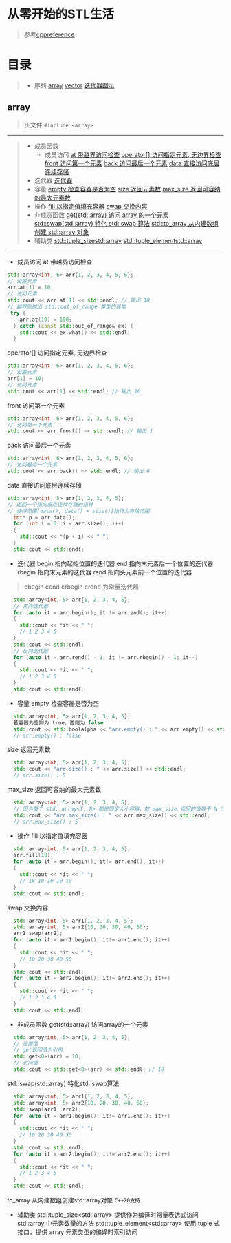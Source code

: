 # 从零开始的STL生活
> 参考[cppreference](https://zh.cppreference.com/w/%E9%A6%96%E9%A1%B5)
# 目录
> - 序列
> [array](#array)
> [vector](#vector)
> [迭代器图示](#迭代器图示)
## array
> 头文件 `#include <array>`
***
> - 成员函数
>   - 成员访问
> [at 带越界访问检查](#user-content-arr1)
> [operator[] 访问指定元素, 无边界检查](#user-content-arr2)
> [front 访问第一个元素](#user-content-arr3)
> [back 访问最后一个元素](#user-content-arr4)
> [data 直接访问底层连续存储](#user-content-arr5)
>  - 迭代器
>[迭代器](#user-content-arr6)
>   - 容量
> [empty 检查容器是否为空](#user-content-arr7)
> [size 返回元素数](#user-content-arr8)
> [max_size 返回可容纳的最大元素数](#user-content-arr9)
> - 操作
> [fill 以指定值填充容器](#user-content-arr10)
> [swap 交换内容](#user-content-arr11)
> - 非成员函数
> [get(std::array) 访问 array 的一个元素](#user-content-arr12)
> [std::swap(std::array) 特化 std::swap 算法](#user-content-arr13)
> [std::to_array 从内建数组创建 std::array 对象](#user-content-arr14)
> - 辅助类
> [std::tuple_size<std::array>](#user-content-arr15)
> [std::tuple_element<std::array>](#user-content-arr16)
***
- 成员访问
<a name="arr1"></a>
at 带越界访问检查
```c++
std::array<int, 6> arr{1, 2, 3, 4, 5, 6};
// 设置元素
arr.at(1) = 10;
// 访问元素
std::cout << arr.at(1) << std::endl; // 输出 10
// 越界则抛出 std::out_of_range 类型的异常
 try {
    arr.at(10) = 100;
  } catch (const std::out_of_range& ex) {
    std::cout << ex.what() << std::endl; 
  }
```
<a name="arr2"></a>
operator[] 访问指定元素, 无边界检查
```c++
std::array<int, 6> arr{1, 2, 3, 4, 5, 6};
// 设置元素
arr[1] = 10;
// 访问元素
std::cout << arr[1] << std::endl; // 输出 10
```

<a name="arr3"></a>
front 访问第一个元素
```c++
std::array<int, 6> arr{1, 2, 3, 4, 5, 6};
// 访问第一个元素
std::cout << arr.front() << std::endl; // 输出 1
```

<a name="arr4"></a>
back 访问最后一个元素
```c++
std::array<int, 6> arr{1, 2, 3, 4, 5, 6};
// 访问最后一个元素
std::cout << arr.back() << std::endl; // 输出 6
```

<a name="arr5"></a>
data 直接访问底层连续存储
```c++
std::array<int, 5> arr{1, 2, 3, 4, 5};
// 返回一个指向底层连续存储的指针
// 使得范围[data(), data() + size()]始终为有效范围
  int* p = arr.data();
  for (int i = 0; i < arr.size(); i++)
  {
    std::cout << *(p + i) << " ";
  }
  std::cout << std::endl;
```
- 迭代器
<a name="arr6"></a>
begin 指向起始位置的迭代器 
end 指向末元素后一个位置的迭代器
rbegin 指向末元素的迭代器
rend 指向头元素前一个位置的迭代器
> cbegin cend crbegin crend 为常量迭代器
```c++
  std::array<int, 5> arr{1, 2, 3, 4, 5};
  // 正向迭代器
  for (auto it = arr.begin(); it != arr.end(); it++)
  {
    std::cout << *it << " ";
    // 1 2 3 4 5 
  }
  std::cout << std::endl;
  // 反向迭代器
  for (auto it = arr.rend() - 1; it != arr.rbegin() - 1; it--)
  {
    std::cout << *it << " ";
    // 1 2 3 4 5 
  }
  std::cout << std::endl;
```
- 容量
<a name="arr7"></a>
empty 检查容器是否为空
```c++
  std::array<int, 5> arr{1, 2, 3, 4, 5};
  若容器为空则为 true，否则为 false
  std::cout << std::boolalpha << "arr.empty() : " << arr.empty() << std::endl;
  // arr.empty() : false
```
<a name="arr8"></a>
size 返回元素数
```c++
  std::array<int, 5> arr{1, 2, 3, 4, 5};
  std::cout << "arr.size() : " << arr.size() << std::endl;
  // arr.size() : 5
```
<a name="arr9"></a>
max_size 返回可容纳的最大元素数
```c++
  std::array<int, 5> arr{1, 2, 3, 4, 5};
  // 因为每个 std::array<T, N> 都是固定大小容器，故 max_size 返回的值等于 N（亦为 size() 所返回的值）。
  std::cout << "arr.max_size() : " << arr.max_size() << std::endl;
  // arr.max_size() : 5
```
- 操作
<a name="arr10"></a>
fill 以指定值填充容器
```c++
  std::array<int, 5> arr{1, 2, 3, 4, 5};
  arr.fill(10);
  for (auto it = arr.begin(); it!= arr.end(); it++)
  {
    std::cout << *it << " ";
    // 10 10 10 10 10
  }
  std::cout << std::endl;
```
<a name="arr11"></a>
swap 交换内容
```c++
  std::array<int, 5> arr1{1, 2, 3, 4, 5};
  std::array<int, 5> arr2{10, 20, 30, 40, 50};
  arr1.swap(arr2);
  for (auto it = arr1.begin(); it!= arr1.end(); it++)
  {
    std::cout << *it << " ";
    // 10 20 30 40 50
  }
  std::cout << std::endl;
  for (auto it = arr2.begin(); it!= arr2.end(); it++)
  {
    std::cout << *it << " ";
    // 1 2 3 4 5
  }
  std::cout << std::endl;
```
- 非成员函数
<a name="arr12"></a>
get(std::array) 访问array的一个元素
```c++
  std::array<int, 5> arr{1, 2, 3, 4, 5};
  // 设置值
  // get返回值为引用
  std::get<0>(arr) = 10;
  // 访问值
  std::cout << std::get<0>(arr) << std::endl; // 10
```
<a name="arr13"></a>
std::swap(std::array) 特化std::swap算法
```c++
  std::array<int, 5> arr1{1, 2, 3, 4, 5};
  std::array<int, 5> arr2{10, 20, 30, 40, 50};
  std::swap(arr1, arr2);
  for (auto it = arr1.begin(); it!= arr1.end(); it++)
  {
    std::cout << *it << " ";
    // 10 20 30 40 50
  }
  std::cout << std::endl;
  for (auto it = arr2.begin(); it!= arr2.end(); it++)
  {
    std::cout << *it << " ";
    // 1 2 3 4 5
  }
  std::cout << std::endl;
```
<a name="arr14"></a>
to_array 从内建数组创建std::array对象
`C++20支持`
- 辅助类
<a name="arr15"></a>
std::tuple_size\<std::array> 提供作为编译时常量表达式访问 std::array 中元素数量的方法
<a name="arr16"></a>
std::tuple_element\<std::array> 使用 tuple 式接口，提供 array 元素类型的编译时索引访问